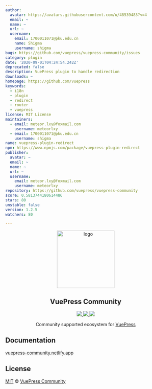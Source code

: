 ```yaml
---
author:
  avatar: https://avatars.githubusercontent.com/u/48539483?v=4
  email: ~
  name: ~
  url: ~
  username:
    email: 1700011071@pku.edu.cn
    name: Shigma
    username: shigma
bugs: https://github.com/vuepress/vuepress-community/issues
category: plugin
date: '2020-09-01T04:24:54.242Z'
deprecated: false
description: VuePress plugin to handle redirection
downloads: ~
homepage: https://github.com/vuepress
keywords:
  - i18n
  - plugin
  - redirect
  - router
  - vuepress
license: MIT License
maintainers:
  - email: meteor.lxy@foxmail.com
    username: meteorlxy
  - email: 1700011071@pku.edu.cn
    username: shigma
name: vuepress-plugin-redirect
npm: https://www.npmjs.com/package/vuepress-plugin-redirect
publisher:
  avatar: ~
  email: ~
  name: ~
  url: ~
  username:
    email: meteor.lxy@foxmail.com
    username: meteorlxy
repository: https://github.com/vuepress/vuepress-community
score: 0.5813744180614486
stars: 80
unstable: false
version: 1.2.5
watchers: 80

---
```


<p align="center">
  <a href="https://vuepress-community.netlify.app/" target="_blank">
    <img width="180" src="https://raw.githubusercontent.com/vuepress/vuepress-community/main/packages/docs/src/.vuepress/public/logo/600x600.png" alt="logo">
  </a>
</p>

<h2 align="center">
  VuePress Community
</h2>

<p align="center">
  <a href="https://github.com/vuepress/vuepress-community/actions?query=workflow%3Acheck" target="_blank">
    <img src="https://github.com/vuepress/vuepress-community/workflows/check/badge.svg">
  </a>

  <a href="https://github.com/vuepress/vuepress-community/commits" target="_blank">
    <img src="https://badgen.net/github/last-commit/vuepress/vuepress-community/main?icon=github">
  </a>
  
  <a href="https://github.com/vuepress/vuepress-community/blob/main/LICENSE" target="_blank">
    <img src="https://badgen.net/github/license/vuepress/vuepress-community">
  </a>
</p>

<p align="center">
  Community supported ecosystem for <a href="https://github.com/vuejs/vuepress" target="_blank">VuePress</a>
</p>

## Documentation

[vuepress-community.netlify.app](https://vuepress-community.netlify.app)

## License

[MIT](https://github.com/vuepress/vuepress-community/blob/main/LICENSE) &copy; [VuePress Community](https://github.com/vuepress)
